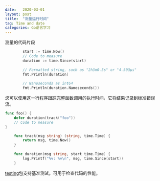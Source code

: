 ```yaml
---
date:   2020-03-01
layout: post
title:  "测量运行时间"
tag: Time and date
categories: Go语言学习 
---
```


测量的代码片段

```go
		start := time.Now()
		// Code to measure
		duration := time.Since(start)
		
		// Formatted string, such as "2h3m0.5s" or "4.503μs"
		fmt.Println(duration)
		
		// Nanoseconds as int64
		fmt.Println(duration.Nanoseconds())
```

您可以使用这一行程序跟踪完整函数调用的执行时间，它将结果记录到标准错误流。

```go
func foo() {
    defer duration(track("foo"))
    // Code to measure
}
```

```go
	func track(msg string) (string, time.Time) {
	    return msg, time.Now()
	}
	
	func duration(msg string, start time.Time) {
	    log.Printf("%v: %v\n", msg, time.Since(start))
	}
```

[testing](https://golang.org/pkg/testing/)包支持基准测试，可用于检查代码的性能。
